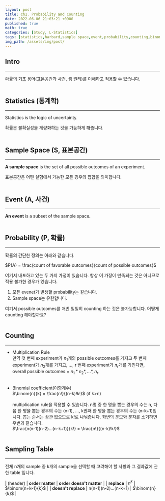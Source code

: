 ```yaml
---
layout: post
title: ch1. Probability and Counting
date: 2022-06-06 21:03:21 +0900
published: true
math: true
categories: [Study, L-Statistics]
tags: [statistics,harbard,sample space,event,probability,counting,binomial coefficient]
img_path: /assets/img/post/
---
```


## Intro
***

 확률의 기초 용어(표본공간과 사건, 셈 원리)를 이해하고 적용할 수 있습니다.
 <br><br>


## Statistics (통계학)
***

 Statistics is the logic of uncertainty.

 확률은 불확실성을 계량화하는 것을 가능하게 해줍니다.
 <br><br>


## Sample Space (S, 표본공간)
***

 **A sample space** is the set of all possible outcomes of an experiment.

 표본공간은 어떤 실험에서 가능한 모든 경우의 집합을 의미합니다.
 <br><br>


## Event (A, 사건)
***

 **An event** is a subset of the sample space.
 <br><br>


## Probability (P, 확률)
***

 확률의 간단한 정의는 아래와 같습니다.

 $P(A) = \frac{count of favorable outcomes}{count of possible outcomes}$

 여기서 내포하고 있는 두 가지 가정이 있습니다. 항상 이 가정이 만족되는 것은 아니므로 적용 불가한 경우가 있습니다.<br>
   1. 모든 evenet가 발생할 probability는 같습니다.
   2. Sample space는 유한합니다.
   
 여기서 possible outcomes를 매번 일일히 counting 하는 것은 불가능합니다. 어떻게 counting 해야할까요?
 <br><br>


## Counting
***

 * Multiplication Rule<br>
 만약 첫 번째 experiment가 $n_{1}$개의 possible outcomes를 가지고 두 번째 experiment가 $n_{2}$개를 가지고, ..., r 번째 experiment가 $n_{r}$개를 가진다면,<br>
 overall possible outcomes = $n_{1} * n_{2} *, ... *, n_{r}$<br><br>

 * Binomial coefficient(이항계수)<br>
 $\binom{n}{k} = \frac{n!}{(n-k)!k!}$ (if k>n)<br><br>
 multiplication rule을 적용할 수 있습니다. n명 중 한 명을 뽑는 경우의 수는 n, 다음 한 명을 뽑는 경우의 수는 (n-1), ..., k번째 한 명을 뽑는 경우의 수는 (n-k+1)입니다. 뽑는 순서는 상관 없으므로 k!로 나눠줍니다. 좌변의 분모와 분자를 소거하면 우변과 같습니다.<br>
 $\frac{n(n-1)(n-2)...(n-k+1)}{k!} = \frac{n!}{(n-k)!k!}$
 <br><br>


## Sampling Table
***

 전체 n개의 sample 중 k개의 sample을 선택할 때 고려해야 할 사항과 그 결과값에 관한 table 입니다.

| (header) | **order matter**  | **order doesn't matter** |
| **replace** | $n^{k}$ | $\binom{n+k-1}{k}$ |
| **doesn't replace** | n(n-1)(n-2)...(n-k+1) | $\binom{n}{k}$ |